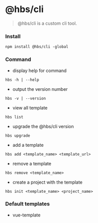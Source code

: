 # @hbs/cli

> @hbs/cli is a custom cli tool.

### Install
```
npm install @hbs/cli -global
```

### Command

- display help for command
```
hbs -h | --help
```

- output the version number
```
hbs -v | --version
```

- view all template
```
hbs list
```

- upgrade the @hbs/cli version
```
hbs upgrade
```

- add a template
```
hbs add <template_name> <template_url>
```

- remove a template
```
hbs remove <template_name>
```

- create a project with the template
```
hbs init <template_name> <project_name>
```

### Default templates
- vue-template
  